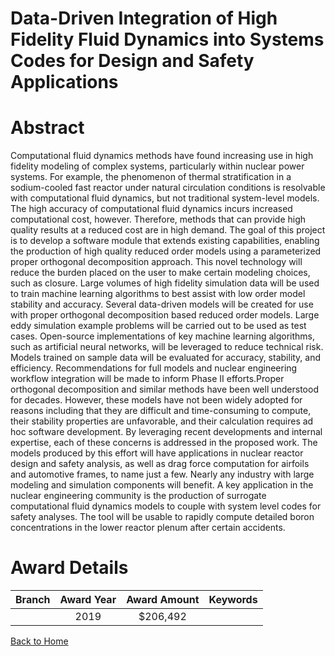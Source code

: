 
Data-Driven Integration of High Fidelity Fluid Dynamics into Systems Codes for Design and Safety Applications
=============================================================================================================

# Abstract


Computational fluid dynamics methods have found increasing use in high fidelity modeling of complex systems, particularly within nuclear power systems. For example, the phenomenon of thermal stratification in a sodium-cooled fast reactor under natural circulation conditions is resolvable with computational fluid dynamics, but not traditional system-level models. The high accuracy of computational fluid dynamics incurs increased computational cost, however. Therefore, methods that can provide high quality results at a reduced cost are in high demand. The goal of this project is to develop a software module that extends existing capabilities, enabling the production of high quality reduced order models using a parameterized proper orthogonal decomposition approach. This novel technology will reduce the burden placed on the user to make certain modeling choices, such as closure. Large volumes of high fidelity simulation data will be used to train machine learning algorithms to best assist with low order model stability and accuracy. Several data-driven models will be created for use with proper orthogonal decomposition based reduced order models. Large eddy simulation example problems will be carried out to be used as test cases. Open-source implementations of key machine learning algorithms, such as artificial neural networks, will be leveraged to reduce technical risk. Models trained on sample data will be evaluated for accuracy, stability, and efficiency. Recommendations for full models and nuclear engineering workflow integration will be made to inform Phase II efforts.Proper orthogonal decomposition and similar methods have been well understood for decades. However, these models have not been widely adopted for reasons including that they are difficult and time-consuming to compute, their stability properties are unfavorable, and their calculation requires ad hoc software development. By leveraging recent developments and internal expertise, each of these concerns is addressed in the proposed work. The models produced by this effort will have applications in nuclear reactor design and safety analysis, as well as drag force computation for airfoils and automotive frames, to name just a few. Nearly any industry with large modeling and simulation components will benefit. A key application in the nuclear engineering community is the production of surrogate computational fluid dynamics models to couple with system level codes for safety analyses. The tool will be usable to rapidly compute detailed boron concentrations in the lower reactor plenum after certain accidents.  

# Award Details

|Branch|Award Year|Award Amount|Keywords|
| :---: | :---: | :---: | :---: |
||2019|$206,492||
  
  


[Back to Home](https://github.com/chrischow/dod_sbir_awards/CC/#783)